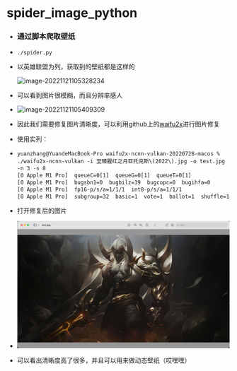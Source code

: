 # spider_image_python

- ### 通过脚本爬取壁纸

- ```
  ./spider.py
  ```

- 以英雄联盟为列，获取到的壁纸都是这样的

  ![image-20221121105328234](assets/image-20221121105328234.png)

- 可以看到图片很模糊，而且分辨率感人

- ![image-20221121105409309](assets/image-20221121105409309.png)

- 因此我们需要修复图片清晰度，可以利用github上的[waifu2x](https://github.com/nagadomi/waifu2x)进行图片修复

- 使用实列：

- ```
  yuanzhang@YuandeMacBook-Pro waifu2x-ncnn-vulkan-20220728-macos % ./waifu2x-ncnn-vulkan -i 至臻腥红之月亚托克斯\(2022\).jpg -o test.jpg -n 3 -s 8
  [0 Apple M1 Pro]  queueC=0[1]  queueG=0[1]  queueT=0[1]
  [0 Apple M1 Pro]  bugsbn1=0  bugbilz=39  bugcopc=0  bugihfa=0
  [0 Apple M1 Pro]  fp16-p/s/a=1/1/1  int8-p/s/a=1/1/1
  [0 Apple M1 Pro]  subgroup=32  basic=1  vote=1  ballot=1  shuffle=1
  ```

- 打开修复后的图片

- ![image-20221121105742619](assets/image-20221121105742619.png)

- 可以看出清晰度高了很多，并且可以用来做动态壁纸（哎嘿嘿）
